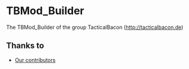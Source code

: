 # TBMod_Builder
The TBMod_Builder of the group TacticalBacon (http://tacticalbacon.de)

## Thanks to
* [Our contributors](https://github.com/TacticalBaconDevs/TBMod_Builder/graphs/contributors)
